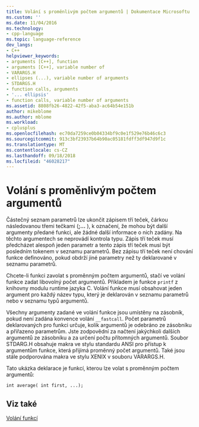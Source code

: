 ```yaml
---
title: Volání s proměnlivým počtem argumentů | Dokumentace Microsoftu
ms.custom: ''
ms.date: 11/04/2016
ms.technology:
- cpp-language
ms.topic: language-reference
dev_langs:
- C++
helpviewer_keywords:
- arguments [C++], function
- arguments [C++], variable number of
- VARARGS.H
- ellipses (...), variable number of arguments
- STDARGS.H
- function calls, arguments
- '... ellipsis'
- function calls, variable number of arguments
ms.assetid: 8808fb26-4822-42f5-aba3-ac64b54e151b
author: mikeblome
ms.author: mblome
ms.workload:
- cplusplus
ms.openlocfilehash: ec70da7259ce0b04334bf9c0e1f529e76b46c6c3
ms.sourcegitcommit: 913c3bf23937b64b90ac05181fdff3df947d9f1c
ms.translationtype: MT
ms.contentlocale: cs-CZ
ms.lasthandoff: 09/18/2018
ms.locfileid: "46028217"
---
```

# <a name="calls-with-a-variable-number-of-arguments"></a>Volání s proměnlivým počtem argumentů

Částečný seznam parametrů lze ukončit zápisem tří teček, čárkou následovanou třemi tečkami (**;...** ), k označení, že mohou být další argumenty předané funkci, ale žádné další informace o nich zadány. Na těchto argumentech se neprovádí kontrola typu. Zápis tří teček musí předcházet alespoň jeden parametr a tento zápis tří teček musí být posledním tokenem v seznamu parametrů. Bez zápisu tří teček není chování funkce definováno, pokud obdrží jiné parametry než ty deklarované v seznamu parametrů.

Chcete-li funkci zavolat s proměnným počtem argumentů, stačí ve volání funkce zadat libovolný počet argumentů. Příkladem je funkce `printf` z knihovny modulu runtime jazyka C. Volání funkce musí obsahovat jeden argument pro každý název typu, který je deklarován v seznamu parametrů nebo v seznamu typů argumentů.

Všechny argumenty zadané ve volání funkce jsou umístěny na zásobník, pokud není zadána konvence volání `__fastcall`. Počet parametrů deklarovaných pro funkci určuje, kolik argumentů je odebráno ze zásobníku a přiřazeno parametrům. Jste zodpovědní za načtení jakýchkoli dalších argumentů ze zásobníku a za určení počtu přítomných argumentů. Soubor STDARG.H obsahuje makra ve stylu standardu ANSI pro přístup k argumentům funkce, která přijímá proměnný počet argumentů. Také jsou stále podporována makra ve stylu XENIX v souboru VARARGS.H.

Tato ukázka deklarace je funkcí, kterou lze volat s proměnným počtem argumentů:

```
int average( int first, ...);
```

## <a name="see-also"></a>Viz také

[Volání funkcí](../c-language/function-calls.md)